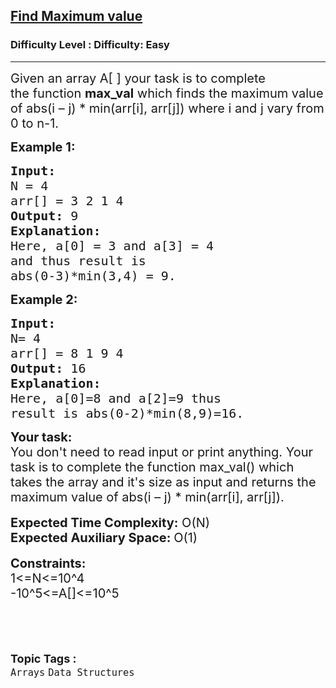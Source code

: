 <h2><a href="https://www.geeksforgeeks.org/problems/find-maximum-value/1">Find Maximum value</a></h2><h3>Difficulty Level : Difficulty: Easy</h3><hr><div class="problems_problem_content__Xm_eO"><p><span style="font-size:20px">Given an array A[ ] your task is to complete the&nbsp;function&nbsp;<strong>max_val</strong>&nbsp;which&nbsp;finds the maximum value of abs(i – j) * min(arr[i], arr[j]) where i and j vary from 0 to n-1.&nbsp;</span></p>

<p><strong><span style="font-size:20px">Example 1:</span></strong></p>

<pre><strong><span style="font-size:20px">Input:</span></strong>
<span style="font-size:20px">N = 4
arr[] = 3 2 1 4</span>
<span style="font-size:20px"><strong>Output:</strong> 9</span>
<strong><span style="font-size:20px">Explanation:</span></strong>
<span style="font-size:20px">Here, a[0] = 3 and a[3] = 4 
and thus result is  
abs(0-3)*min(3,4) = 9.</span></pre>

<p><strong><span style="font-size:20px">Example 2:</span></strong></p>

<pre><strong><span style="font-size:20px">Input:</span></strong>
<span style="font-size:20px">N= 4
arr[] = 8 1 9 4</span>
<span style="font-size:20px"><strong>Output:</strong> 16</span>
<strong><span style="font-size:20px">Explanation:</span></strong>
<span style="font-size:20px">Here, a[0]=8 and a[2]=9 thus 
result is abs(0-2)*min(8,9)=16. </span></pre>

<div><strong><span style="font-size:20px">Your task:</span></strong></div>

<div><span style="font-size:20px">You don't need to read input or print anything. Your task is to complete the function max_val() which takes the array and it's size as input and returns the maximum value&nbsp;of abs(i – j) * min(arr[i], arr[j]).</span></div>

<div>&nbsp;</div>

<div><span style="font-size:20px"><strong>Expected Time Complexity:</strong>&nbsp;O(N)</span></div>

<div><strong><span style="font-size:20px">Expected Auxiliary Space: </span></strong><span style="font-size:20px">O(1)</span></div>

<div>&nbsp;</div>

<div><span style="font-size:20px"><strong>Constraints:</strong><br>
1&lt;=N&lt;=10^4<br>
-10^5&lt;=A[]&lt;=10^5</span><br>
<br>
<br>
&nbsp;</div>
</div><br><p><span style=font-size:18px><strong>Topic Tags : </strong><br><code>Arrays</code>&nbsp;<code>Data Structures</code>&nbsp;